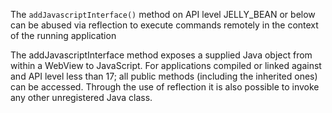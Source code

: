 The `addJavascriptInterface()` method on API level JELLY_BEAN or below can be abused via reflection to execute commands remotely in the context of the running application

The addJavascriptInterface method exposes a supplied Java object from within a WebView to JavaScript. For applications compiled or linked against and API level less than 17; all public methods (including the inherited ones) can be accessed. Through the use of reflection it is also possible to invoke any other unregistered Java class.